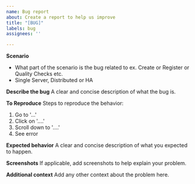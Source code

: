 ```yaml
---
name: Bug report
about: Create a report to help us improve
title: "[BUG]"
labels: bug
assignees: ''

---
```


**Scenario**
- What part of the scenario is the bug related to ex. Create or Register or Quality Checks etc.
- Single Server, Distributed or HA

**Describe the bug**
A clear and concise description of what the bug is.

**To Reproduce**
Steps to reproduce the behavior:
1. Go to '...'
2. Click on '....'
3. Scroll down to '....'
4. See error

**Expected behavior**
A clear and concise description of what you expected to happen.

**Screenshots**
If applicable, add screenshots to help explain your problem.

**Additional context**
Add any other context about the problem here.
